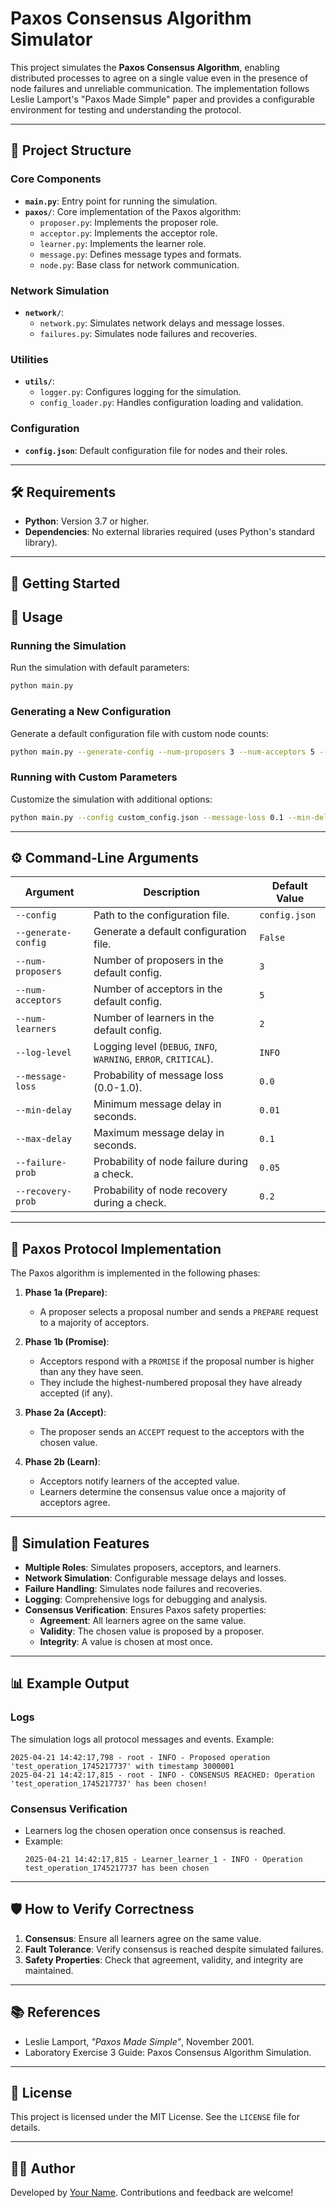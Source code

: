 # Paxos Consensus Algorithm Simulator

This project simulates the **Paxos Consensus Algorithm**, enabling distributed processes to agree on a single value even in the presence of node failures and unreliable communication. The implementation follows Leslie Lamport's "Paxos Made Simple" paper and provides a configurable environment for testing and understanding the protocol.

---

## 📂 Project Structure

### Core Components
- **`main.py`**: Entry point for running the simulation.
- **`paxos/`**: Core implementation of the Paxos algorithm:
  - `proposer.py`: Implements the proposer role.
  - `acceptor.py`: Implements the acceptor role.
  - `learner.py`: Implements the learner role.
  - `message.py`: Defines message types and formats.
  - `node.py`: Base class for network communication.
  
### Network Simulation
- **`network/`**:
  - `network.py`: Simulates network delays and message losses.
  - `failures.py`: Simulates node failures and recoveries.

### Utilities
- **`utils/`**:
  - `logger.py`: Configures logging for the simulation.
  - `config_loader.py`: Handles configuration loading and validation.

### Configuration
- **`config.json`**: Default configuration file for nodes and their roles.

---

## 🛠️ Requirements

- **Python**: Version 3.7 or higher.
- **Dependencies**: No external libraries required (uses Python's standard library).

---

## 🚀 Getting Started

## 📖 Usage

### Running the Simulation
Run the simulation with default parameters:
```bash
python main.py
```

### Generating a New Configuration
Generate a default configuration file with custom node counts:
```bash
python main.py --generate-config --num-proposers 3 --num-acceptors 5 --num-learners 2
```

### Running with Custom Parameters
Customize the simulation with additional options:
```bash
python main.py --config custom_config.json --message-loss 0.1 --min-delay 0.05 --max-delay 0.2 --failure-prob 0.1
```

---

## ⚙️ Command-Line Arguments

| Argument               | Description                                                                 | Default Value       |
|------------------------|-----------------------------------------------------------------------------|---------------------|
| `--config`            | Path to the configuration file.                                             | `config.json`       |
| `--generate-config`   | Generate a default configuration file.                                      | `False`            |
| `--num-proposers`     | Number of proposers in the default config.                                  | `3`                |
| `--num-acceptors`     | Number of acceptors in the default config.                                  | `5`                |
| `--num-learners`      | Number of learners in the default config.                                   | `2`                |
| `--log-level`         | Logging level (`DEBUG`, `INFO`, `WARNING`, `ERROR`, `CRITICAL`).            | `INFO`             |
| `--message-loss`      | Probability of message loss (0.0-1.0).                                      | `0.0`              |
| `--min-delay`         | Minimum message delay in seconds.                                           | `0.01`             |
| `--max-delay`         | Maximum message delay in seconds.                                           | `0.1`              |
| `--failure-prob`      | Probability of node failure during a check.                                 | `0.05`             |
| `--recovery-prob`     | Probability of node recovery during a check.                                | `0.2`              |

---

## 📜 Paxos Protocol Implementation

The Paxos algorithm is implemented in the following phases:

1. **Phase 1a (Prepare)**: 
   - A proposer selects a proposal number and sends a `PREPARE` request to a majority of acceptors.

2. **Phase 1b (Promise)**:
   - Acceptors respond with a `PROMISE` if the proposal number is higher than any they have seen.
   - They include the highest-numbered proposal they have already accepted (if any).

3. **Phase 2a (Accept)**:
   - The proposer sends an `ACCEPT` request to the acceptors with the chosen value.

4. **Phase 2b (Learn)**:
   - Acceptors notify learners of the accepted value.
   - Learners determine the consensus value once a majority of acceptors agree.

---

## 🧪 Simulation Features

- **Multiple Roles**: Simulates proposers, acceptors, and learners.
- **Network Simulation**: Configurable message delays and losses.
- **Failure Handling**: Simulates node failures and recoveries.
- **Logging**: Comprehensive logs for debugging and analysis.
- **Consensus Verification**: Ensures Paxos safety properties:
  - **Agreement**: All learners agree on the same value.
  - **Validity**: The chosen value is proposed by a proposer.
  - **Integrity**: A value is chosen at most once.

---

## 📊 Example Output

### Logs
The simulation logs all protocol messages and events. Example:
```log
2025-04-21 14:42:17,798 - root - INFO - Proposed operation 'test_operation_1745217737' with timestamp 3000001
2025-04-21 14:42:17,815 - root - INFO - CONSENSUS REACHED: Operation 'test_operation_1745217737' has been chosen!
```

### Consensus Verification
- Learners log the chosen operation once consensus is reached.
- Example:
  ```log
  2025-04-21 14:42:17,815 - Learner_learner_1 - INFO - Operation test_operation_1745217737 has been chosen
  ```

---

## 🛡️ How to Verify Correctness

1. **Consensus**: Ensure all learners agree on the same value.
2. **Fault Tolerance**: Verify consensus is reached despite simulated failures.
3. **Safety Properties**: Check that agreement, validity, and integrity are maintained.

---

## 📚 References

- Leslie Lamport, *"Paxos Made Simple"*, November 2001.
- Laboratory Exercise 3 Guide: Paxos Consensus Algorithm Simulation.

---

## 📝 License

This project is licensed under the MIT License. See the `LICENSE` file for details.

---

## 👩‍💻 Author

Developed by [Your Name](https://github.com/yourusername). Contributions and feedback are welcome!
